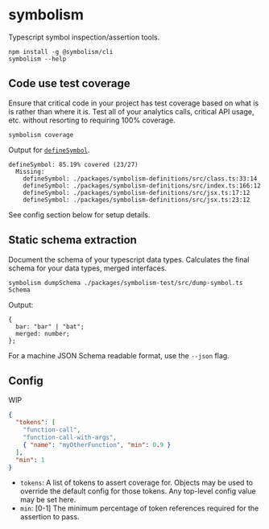 # symbolism

Typescript symbol inspection/assertion tools.

```console
npm install -g @symbolism/cli
symbolism --help
```

## Code use test coverage

Ensure that critical code in your project has test coverage based on what is is rather than where it is. Test all of your analytics calls, critical API usage, etc. without resorting to requiring 100% coverage.

```console
symbolism coverage
```

Output for [`defineSymbol`](https://github.com/kpdecker/symbolism/blob/cdaca7281de99bd64ab66ee96cbde632695a1263/packages/symbolism-definitions/src/index.ts#L239).

```shell
defineSymbol: 85.19% covered (23/27)
  Missing:
    defineSymbol: ./packages/symbolism-definitions/src/class.ts:33:14
    defineSymbol: ./packages/symbolism-definitions/src/index.ts:166:12
    defineSymbol: ./packages/symbolism-definitions/src/jsx.ts:17:12
    defineSymbol: ./packages/symbolism-definitions/src/jsx.ts:23:12
```

See config section below for setup details.

## Static schema extraction

Document the schema of your typescript data types. Calculates the final schema for your data types, merged interfaces.


```console
symbolism dumpSchema ./packages/symbolism-test/src/dump-symbol.ts Schema
```

Output:
```shell
{
  bar: "bar" | "bat";
  merged: number;
};
```

For a machine JSON Schema readable format, use the `--json` flag.

## Config

WIP

```json
{
  "tokens": [
    "function-call",
    "function-call-with-args",
    { "name": "myOtherFunction", "min": 0.9 }
  ],
  "min": 1
}
```

- `tokens`: A list of tokens to assert coverage for. Objects may be used to override the default config for those tokens. Any top-level config value may be set here.
- `min`: \[0-1\] The minimum percentage of token references required for the assertion to pass.
